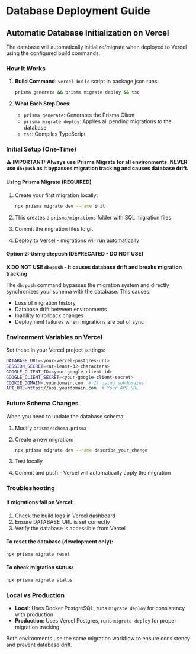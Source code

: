# Database Deployment Guide

## Automatic Database Initialization on Vercel

The database will automatically initialize/migrate when deployed to Vercel using the configured build commands.

### How It Works

1. **Build Command**: `vercel-build` script in package.json runs:

   ```bash
   prisma generate && prisma migrate deploy && tsc
   ```

2. **What Each Step Does**:
   - `prisma generate`: Generates the Prisma Client
   - `prisma migrate deploy`: Applies all pending migrations to the database
   - `tsc`: Compiles TypeScript

### Initial Setup (One-Time)

**⚠️ IMPORTANT: Always use Prisma Migrate for all environments. NEVER use `db:push` as it bypasses migration tracking and causes database drift.**

#### Using Prisma Migrate (REQUIRED)

1. Create your first migration locally:

   ```bash
   npx prisma migrate dev --name init
   ```

2. This creates a `prisma/migrations` folder with SQL migration files

3. Commit the migration files to git

4. Deploy to Vercel - migrations will run automatically

#### ~~Option 2: Using db:push~~ (DEPRECATED - DO NOT USE)

**❌ DO NOT USE `db:push` - It causes database drift and breaks migration tracking**

The `db:push` command bypasses the migration system and directly synchronizes your schema with the database. This causes:

- Loss of migration history
- Database drift between environments
- Inability to rollback changes
- Deployment failures when migrations are out of sync

### Environment Variables on Vercel

Set these in your Vercel project settings:

```bash
DATABASE_URL=<your-vercel-postgres-url>
SESSION_SECRET=<at-least-32-characters>
GOOGLE_CLIENT_ID=<your-google-client-id>
GOOGLE_CLIENT_SECRET=<your-google-client-secret>
COOKIE_DOMAIN=.yourdomain.com  # If using subdomains
API_URL=https://api.yourdomain.com  # Your API URL
```

### Future Schema Changes

When you need to update the database schema:

1. Modify `prisma/schema.prisma`

2. Create a new migration:

   ```bash
   npx prisma migrate dev --name describe_your_change
   ```

3. Test locally

4. Commit and push - Vercel will automatically apply the migration

### Troubleshooting

#### If migrations fail on Vercel:

1. Check the build logs in Vercel dashboard
2. Ensure DATABASE_URL is set correctly
3. Verify the database is accessible from Vercel

#### To reset the database (development only):

```bash
npx prisma migrate reset
```

#### To check migration status:

```bash
npx prisma migrate status
```

### Local vs Production

- **Local**: Uses Docker PostgreSQL, runs `migrate deploy` for consistency with production
- **Production**: Uses Vercel Postgres, runs `migrate deploy` for proper migration tracking

Both environments use the same migration workflow to ensure consistency and prevent database drift.
